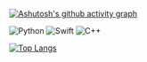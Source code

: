[![Ashutosh's github activity graph](https://activity-graph.herokuapp.com/graph?username=semmoolenschot&theme=xcode)](https://github.com/ashutosh00710/github-readme-activity-graph)



<img alt="Python" src="https://img.shields.io/badge/python-%2314354C.svg?style=for-the-badge&logo=python&logoColor=white"/> <img alt="Swift" src="https://img.shields.io/badge/swift-%23FA7343.svg?style=for-the-badge&logo=swift&logoColor=white"/> <img alt="C++" src="https://img.shields.io/badge/c++-%2300599C.svg?style=for-the-badge&logo=c%2B%2B&logoColor=white"/>

[![Top Langs](https://github-readme-stats.vercel.app/api/top-langs/?semmoolenschot=anuraghazra&langs_count=8)](https://github.com/anuraghazra/github-readme-stats)
